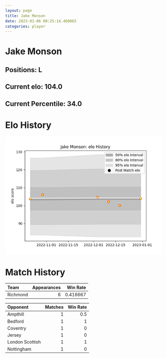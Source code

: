 ```yaml
---  
layout: page  
title: Jake Monson  
date: 2023-01-06 00:25:14.460065  
categories: player  
---
```

# Jake Monson

## Positions: L

## Current elo: 104.0

## Current Percentile: 34.0

# Elo History


![elo history](history_JakeMonson.png)
# Match History


| Team     |   Appearances |   Win Rate |
|:---------|--------------:|-----------:|
| Richmond |             6 |   0.416667 |

| Opponent        |   Matches |   Win Rate |
|:----------------|----------:|-----------:|
| Ampthill        |         1 |        0.5 |
| Bedford         |         1 |        1   |
| Coventry        |         1 |        0   |
| Jersey          |         1 |        0   |
| London Scottish |         1 |        1   |
| Nottingham      |         1 |        0   |